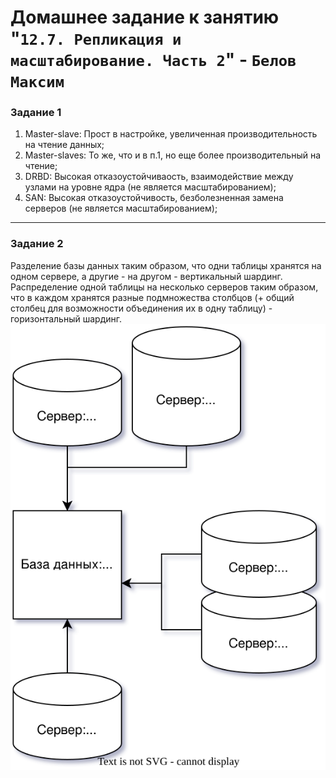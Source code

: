 # Домашнее задание к занятию "`12.7. Репликация и масштабирование. Часть 2`" - `Белов Максим`


### Задание 1

1. Master-slave: Прост в настройке, увеличенная производительность на чтение данных;
2. Master-slaves: То же, что и в п.1, но еще более производительный на чтение;
3. DRBD: Высокая отказоустойчиваость, взаимодействие между узлами на уровне ядра (не является масштабированием);
4. SAN: Высокая отказоустойчивость, безболезненная замена серверов (не является масштабированием);

---

### Задание 2

Разделение базы данных таким образом, что одни таблицы хранятся на одном сервере, а другие - на другом - вертикальный шардинг. Распределение одной таблицы на несколько серверов таким образом, что в каждом хранятся разные подмножества столбцов (+ общий столбец для возможности объединения их в одну таблицу) - горизонтальный шардинг.  
![alt text](https://github.com/Maxterx10/12-07-replica2/blob/main/%D0%A8%D0%B0%D1%80%D0%B4%D0%B8%D0%BD%D0%B3.drawio.svg)  
